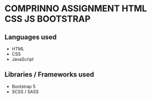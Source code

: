 # COMPRINNO ASSIGNMENT HTML CSS JS BOOTSTRAP

## Languages used
- HTML
- CSS
- JavaScript

## Libraries / Frameworks used
- Bootstrap 5
- SCSS / SASS